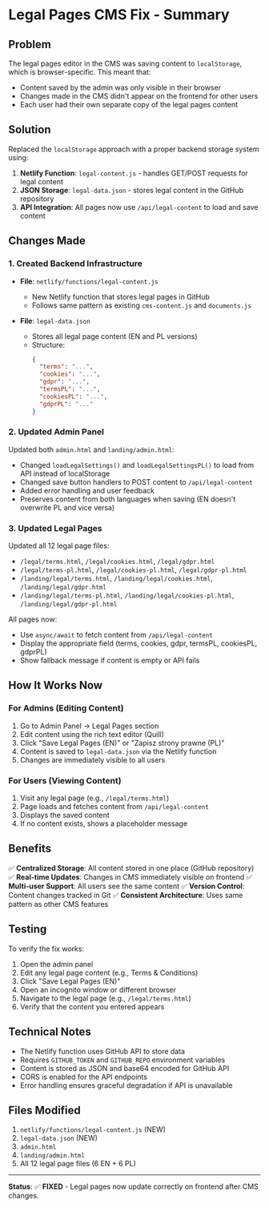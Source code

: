# Legal Pages CMS Fix - Summary

## Problem
The legal pages editor in the CMS was saving content to `localStorage`, which is browser-specific. This meant that:
- Content saved by the admin was only visible in their browser
- Changes made in the CMS didn't appear on the frontend for other users
- Each user had their own separate copy of the legal pages content

## Solution
Replaced the `localStorage` approach with a proper backend storage system using:
1. **Netlify Function**: `legal-content.js` - handles GET/POST requests for legal content
2. **JSON Storage**: `legal-data.json` - stores legal content in the GitHub repository
3. **API Integration**: All pages now use `/api/legal-content` to load and save content

## Changes Made

### 1. Created Backend Infrastructure
- **File**: `netlify/functions/legal-content.js`
  - New Netlify function that stores legal pages in GitHub
  - Follows same pattern as existing `cms-content.js` and `documents.js`
  
- **File**: `legal-data.json`
  - Stores all legal page content (EN and PL versions)
  - Structure:
    ```json
    {
      "terms": "...",
      "cookies": "...",
      "gdpr": "...",
      "termsPL": "...",
      "cookiesPL": "...",
      "gdprPL": "..."
    }
    ```

### 2. Updated Admin Panel
Updated both `admin.html` and `landing/admin.html`:
- Changed `loadLegalSettings()` and `loadLegalSettingsPL()` to load from API instead of localStorage
- Changed save button handlers to POST content to `/api/legal-content`
- Added error handling and user feedback
- Preserves content from both languages when saving (EN doesn't overwrite PL and vice versa)

### 3. Updated Legal Pages
Updated all 12 legal page files:
- `/legal/terms.html`, `/legal/cookies.html`, `/legal/gdpr.html`
- `/legal/terms-pl.html`, `/legal/cookies-pl.html`, `/legal/gdpr-pl.html`
- `/landing/legal/terms.html`, `/landing/legal/cookies.html`, `/landing/legal/gdpr.html`
- `/landing/legal/terms-pl.html`, `/landing/legal/cookies-pl.html`, `/landing/legal/gdpr-pl.html`

All pages now:
- Use `async/await` to fetch content from `/api/legal-content`
- Display the appropriate field (terms, cookies, gdpr, termsPL, cookiesPL, gdprPL)
- Show fallback message if content is empty or API fails

## How It Works Now

### For Admins (Editing Content)
1. Go to Admin Panel → Legal Pages section
2. Edit content using the rich text editor (Quill)
3. Click "Save Legal Pages (EN)" or "Zapisz strony prawne (PL)"
4. Content is saved to `legal-data.json` via the Netlify function
5. Changes are immediately visible to all users

### For Users (Viewing Content)
1. Visit any legal page (e.g., `/legal/terms.html`)
2. Page loads and fetches content from `/api/legal-content`
3. Displays the saved content
4. If no content exists, shows a placeholder message

## Benefits
✅ **Centralized Storage**: All content stored in one place (GitHub repository)
✅ **Real-time Updates**: Changes in CMS immediately visible on frontend
✅ **Multi-user Support**: All users see the same content
✅ **Version Control**: Content changes tracked in Git
✅ **Consistent Architecture**: Uses same pattern as other CMS features

## Testing
To verify the fix works:
1. Open the admin panel
2. Edit any legal page content (e.g., Terms & Conditions)
3. Click "Save Legal Pages (EN)"
4. Open an incognito window or different browser
5. Navigate to the legal page (e.g., `/legal/terms.html`)
6. Verify that the content you entered appears

## Technical Notes
- The Netlify function uses GitHub API to store data
- Requires `GITHUB_TOKEN` and `GITHUB_REPO` environment variables
- Content is stored as JSON and base64 encoded for GitHub API
- CORS is enabled for the API endpoints
- Error handling ensures graceful degradation if API is unavailable

## Files Modified
1. `netlify/functions/legal-content.js` (NEW)
2. `legal-data.json` (NEW)
3. `admin.html`
4. `landing/admin.html`
5. All 12 legal page files (6 EN + 6 PL)

---

**Status**: ✅ **FIXED** - Legal pages now update correctly on frontend after CMS changes.
